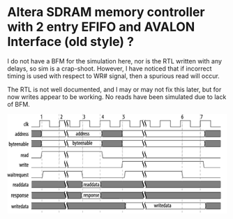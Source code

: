 # Altera SDRAM memory controller with 2 entry EFIFO and AVALON Interface (old style) ?
<p>I do not have a BFM for the simulation here, nor is the RTL written with any delays, so sim is a crap-shoot.  However, I have noticed that if incorrect timing is used with respect to WR# signal, then a spurious read will occur.</p>
<p>The RTL is not well documented, and I may or may not fix this later, but for now writes appear to be working.  No reads have been simulated due to lack of BFM.</p>

![](Avalon_Waveform.png)
